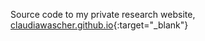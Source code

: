 Source code to my private research website, [claudiawascher.github.io](https://claudiawascher.github.io){:target="_blank"}
